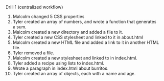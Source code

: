 Drill 1 (centralized workflow)

1. Malcolm changed 5 CSS properties
2. Tyler created an array of numbers, and wrote a function that generates a sum.
3. Malcolm created a new directory and added a file to it.
4. Tyler created a new CSS stylesheet and linked to it in about.html
5. Malcolm created a new HTML file and added a link to it in another HTML file.
6. Tyler removed a file.
7. Malcolm created a new stylesheet and linked to in index.html.
8. Tyler added a recipe using lists to index.html.
9. Wrote a paragraph in index.html about burritos.
10. Tyler created an array of objects, each with a name and age.
